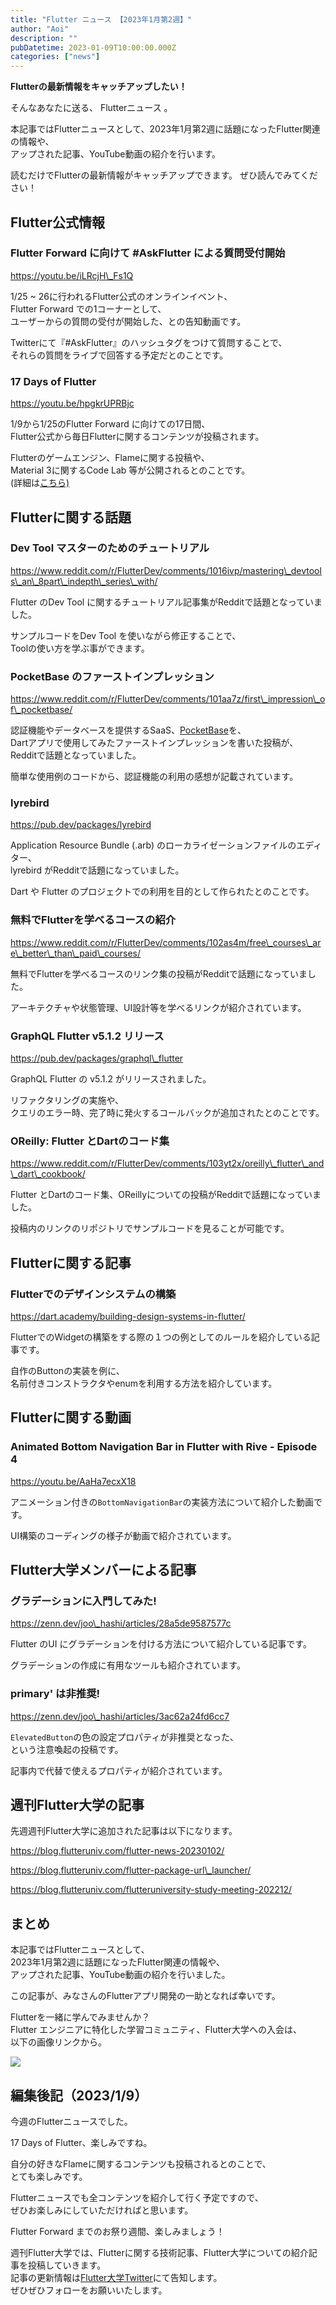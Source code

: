 ```yaml
---
title: "Flutter ニュース 【2023年1月第2週】"
author: "Aoi"
description: ""
pubDatetime: 2023-01-09T10:00:00.000Z
categories: ["news"]
---
```


**Flutterの最新情報をキャッチアップしたい！**

そんなあなたに送る、 Flutterニュース 。

本記事ではFlutterニュースとして、2023年1月第2週に話題になったFlutter関連の情報や、  
アップされた記事、YouTube動画の紹介を行います。

読むだけでFlutterの最新情報がキャッチアップできます。 ぜひ読んでみてください！

## Flutter公式情報

### Flutter Forward に向けて #AskFlutter による質問受付開始

https://youtu.be/iLRcjH\_Fs1Q

1/25 ~ 26に行われるFlutter公式のオンラインイベント、  
Flutter Forward での1コーナーとして、  
ユーザーからの質問の受付が開始した、との告知動画です。

Twitterにて『#AskFlutter』のハッシュタグをつけて質問することで、  
それらの質問をライブで回答する予定だとのことです。

### 17 Days of Flutter

https://youtu.be/hpgkrUPRBjc

1/9から1/25のFlutter Forward に向けての17日間、  
Flutter公式から毎日Flutterに関するコンテンツが投稿されます。

Flutterのゲームエンジン、Flameに関する投稿や、  
Material 3に関するCode Lab 等が公開されるとのことです。  
(詳細は[こちら)](https://medium.com/flutter/join-us-for-17daysofflutter-924ede5063ca)

## Flutterに関する話題

### Dev Tool マスターのためのチュートリアル

https://www.reddit.com/r/FlutterDev/comments/1016ivp/mastering\_devtools\_an\_8part\_indepth\_series\_with/

Flutter のDev Tool に関するチュートリアル記事集がRedditで話題となっていました。

サンプルコードをDev Tool を使いながら修正することで、  
Toolの使い方を学ぶ事ができます。

### PocketBase のファーストインプレッション

https://www.reddit.com/r/FlutterDev/comments/101aa7z/first\_impression\_of\_pocketbase/

認証機能やデータベースを提供するSaaS、[PocketBase](https://pocketbase.io/)を、  
Dartアプリで使用してみたファーストインプレッションを書いた投稿が、  
Redditで話題となっていました。

簡単な使用例のコードから、認証機能の利用の感想が記載されています。

### lyrebird

https://pub.dev/packages/lyrebird

Application Resource Bundle (.arb) のローカライゼーションファイルのエディター、  
lyrebird がRedditで話題になっていました。

Dart や Flutter のプロジェクトでの利用を目的として作られたとのことです。

### 無料でFlutterを学べるコースの紹介

https://www.reddit.com/r/FlutterDev/comments/102as4m/free\_courses\_are\_better\_than\_paid\_courses/

無料でFlutterを学べるコースのリンク集の投稿がRedditで話題になっていました。

アーキテクチャや状態管理、UI設計等を学べるリンクが紹介されています。

### GraphQL Flutter v5.1.2 リリース

https://pub.dev/packages/graphql\_flutter

GraphQL Flutter の v5.1.2 がリリースされました。

リファクタリングの実施や、  
クエリのエラー時、完了時に発火するコールバックが追加されたとのことです。

### OReilly: Flutter とDartのコード集

https://www.reddit.com/r/FlutterDev/comments/103yt2x/oreilly\_flutter\_and\_dart\_cookbook/

Flutter とDartのコード集、OReillyについての投稿がRedditで話題になっていました。

投稿内のリンクのリポジトリでサンプルコードを見ることが可能です。

## Flutterに関する記事

### Flutterでのデザインシステムの構築

https://dart.academy/building-design-systems-in-flutter/

FlutterでのWidgetの構築をする際の１つの例としてのルールを紹介している記事です。

自作のButtonの実装を例に、  
名前付きコンストラクタやenumを利用する方法を紹介しています。

## Flutterに関する動画

### Animated Bottom Navigation Bar in Flutter with Rive - Episode 4

https://youtu.be/AaHa7ecxX18

アニメーション付きの`BottomNavigationBar`の実装方法について紹介した動画です。

UI構築のコーディングの様子が動画で紹介されています。  

## Flutter大学メンバーによる記事

### **グラデーションに入門してみた!**

https://zenn.dev/joo\_hashi/articles/28a5de9587577c

Flutter のUI にグラデーションを付ける方法について紹介している記事です。

グラデーションの作成に有用なツールも紹介されています。

### **primary' は非推奨!**

https://zenn.dev/joo\_hashi/articles/3ac62a24fd6cc7

`ElevatedButton`の色の設定プロパティが非推奨となった、  
という注意喚起の投稿です。

記事内で代替で使えるプロパティが紹介されています。

## 週刊Flutter大学の記事

先週週刊Flutter大学に追加された記事は以下になります。

https://blog.flutteruniv.com/flutter-news-20230102/

https://blog.flutteruniv.com/flutter-package-url\_launcher/

https://blog.flutteruniv.com/flutteruniversity-study-meeting-202212/

## まとめ

本記事ではFlutterニュースとして、  
2023年1月第2週に話題になったFlutter関連の情報や、  
アップされた記事、YouTube動画の紹介を行いました。

この記事が、みなさんのFlutterアプリ開発の一助となれば幸いです。

Flutterを一緒に学んでみませんか？  
Flutter エンジニアに特化した学習コミュニティ、Flutter大学への入会は、  
以下の画像リンクから。

[![](https://blog.flutteruniv.com/wp-content/uploads/2022/07/Flutter大学バナー.png)](//flutteruniv.com)

## 編集後記（2023/1/9）

今週のFlutterニュースでした。

17 Days of Flutter、楽しみですね。

自分の好きなFlameに関するコンテンツも投稿されるとのことで、  
とても楽しみです。

Flutterニュースでも全コンテンツを紹介して行く予定ですので、  
ぜひお楽しみにしていただければと思います。

Flutter Forward までのお祭り週間、楽しみましょう！

週刊Flutter大学では、Flutterに関する技術記事、Flutter大学についての紹介記事を投稿していきます。  
記事の更新情報は[Flutter大学Twitter](https://twitter.com/FlutterUniv)にて告知します。  
ぜひぜひフォローをお願いいたします。